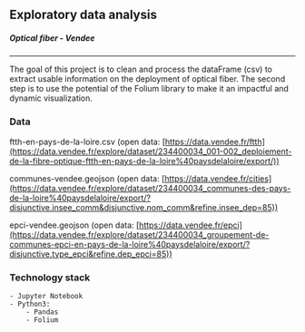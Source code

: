 ## Exploratory data analysis
##### _Optical fiber - Vendee_
---
The goal of this project is to clean and process the dataFrame (csv) to extract usable information on the deployment of optical fiber.
The second step is to use the potential of the Folium library to make it an impactful and dynamic visualization.

### Data
ftth-en-pays-de-la-loire.csv (open data: [https://data.vendee.fr/ftth](https://data.vendee.fr/explore/dataset/234400034_001-002_deploiement-de-la-fibre-optique-ftth-en-pays-de-la-loire%40paysdelaloire/export/))

communes-vendee.geojson (open data: [https://data.vendee.fr/cities](https://data.vendee.fr/explore/dataset/234400034_communes-des-pays-de-la-loire%40paysdelaloire/export/?disjunctive.insee_comm&disjunctive.nom_comm&refine.insee_dep=85))

epci-vendee.geojson (open data: [https://data.vendee.fr/epci](https://data.vendee.fr/explore/dataset/234400034_groupement-de-communes-epci-en-pays-de-la-loire%40paysdelaloire/export/?disjunctive.type_epci&refine.dep_epci=85))

### Technology stack
    - Jupyter Notebook
    - Python3:
        - Pandas
        - Folium